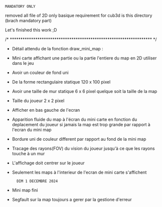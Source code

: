 	MANDATORY ONLY
removed all file of 2D
only basique requirement for cub3d is this directory (brach mandatory part)


Let's finished this work ;D

/* ******************************************************************* */


* Détail attendu de la fonction draw_mini_map :

- Mini carte affichant une partie ou la partie l'entiere du map en 2D utiliser dans le jeu
- Avoir un couleur de fond uni
- De la forme rectangulaire statique 120 x 100 pixel
- Avoir une taille de mur statique 6 x 6 pixel quelque soit la taille de la map
- Taille du joueur 2 x 2 pixel
- Afficher en bas gauche de l'ecran
- Apparition fluide du map à l'écran du mini carte en fonction du deplacement du joueur si jamais la map est trop grande par rapport à l'ecran du mini map
- Bordure uni de couleur different par rapport au fond de la mini map
- Tracage des rayons(FOV) du vision du joueur jusqu'à ce que les rayons touche à un mur
- L'affichage doit centrer sur le joueur
- Seulement les maps à l'interieur de l'ecran de mini carte s'affichent

		DIM 1 DECEMBRE 2024
- Mini map fini 
- Segfault sur la map toujours a gerer par la gestione d'erreur
